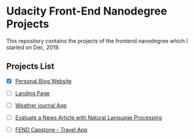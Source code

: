 # Udacity Front-End Nanodegree Projects

This repository contains the projects of the frontend nanodegree which I started on Dec, 2019.


## Projects List

* [X] [Personal Blog Website](https://github.com/NohaaAa/Udacity-Front-End-Development-Nanodegree-projects/tree/master/Personal%20Blog%20Website-%20Project%201)

* [ ] [Landing Page]()

* [ ] [Weather journal App]()

* [ ] [Evaluate a News Article with Natural Language Processing]()

* [ ] [FEND Capstone - Travel App]()
